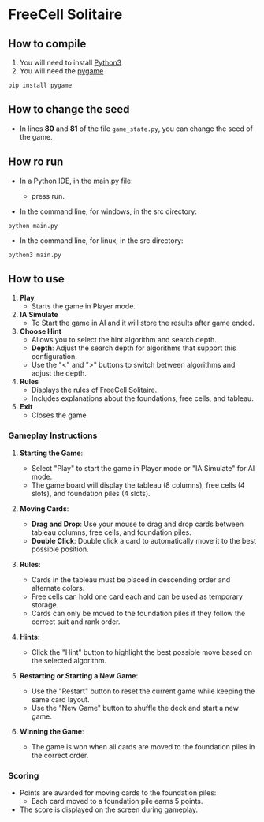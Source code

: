 # FreeCell Solitaire

## How to compile
1. You will need to install [Python3](https://www.python.org/downloads/)
2. You will need the [pygame](https://www.pygame.org/wiki/)

```shell
pip install pygame
```

## How to change the seed
- In lines **80** and **81** of the file `game_state.py`, you can change the seed of the game.

## How ro run
- In a Python IDE, in the main.py file:
    -  press run.  

- In the command line, for windows, in the src directory:
```shell
python main.py
```  

- In the command line, for linux, in the src directory:
```shell
python3 main.py
```  
## How to use
1. **Play**
   - Starts the game in Player mode.
2. **IA Simulate**
   - To Start the game in AI and it will store the results after game ended.
3. **Choose Hint**
   - Allows you to select the hint algorithm and search depth.
   - **Depth**: Adjust the search depth for algorithms that support this configuration.
   - Use the "<" and ">" buttons to switch between algorithms and adjust the depth.
4. **Rules**
   - Displays the rules of FreeCell Solitaire.
   - Includes explanations about the foundations, free cells, and tableau.
5. **Exit**
   - Closes the game.


### Gameplay Instructions
1. **Starting the Game**:
   - Select "Play" to start the game in Player mode or "IA Simulate" for AI mode.
   - The game board will display the tableau (8 columns), free cells (4 slots), and foundation piles (4 slots).

2. **Moving Cards**:
   - **Drag and Drop**: Use your mouse to drag and drop cards between tableau columns, free cells, and foundation piles.
   - **Double Click**: Double click a card to automatically move it to the best possible position.

3. **Rules**:
   - Cards in the tableau must be placed in descending order and alternate colors.
   - Free cells can hold one card each and can be used as temporary storage.
   - Cards can only be moved to the foundation piles if they follow the correct suit and rank order.

4. **Hints**:
   - Click the "Hint" button to highlight the best possible move based on the selected algorithm.

5. **Restarting or Starting a New Game**:
   - Use the "Restart" button to reset the current game while keeping the same card layout.
   - Use the "New Game" button to shuffle the deck and start a new game.

6. **Winning the Game**:
   - The game is won when all cards are moved to the foundation piles in the correct order.

### Scoring
- Points are awarded for moving cards to the foundation piles:
  - Each card moved to a foundation pile earns 5 points.
- The score is displayed on the screen during gameplay.
